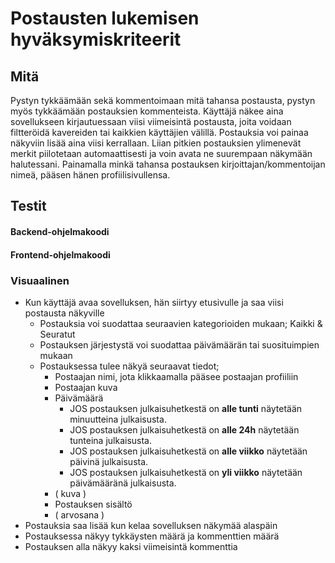 ﻿# Postausten lukemisen hyväksymiskriteerit

## Mitä
Pystyn tykkäämään sekä kommentoimaan mitä tahansa postausta, pystyn myös tykkäämään postauksien kommenteista. Käyttäjä näkee aina sovellukseen kirjautuessaan viisi viimeisintä postausta, joita voidaan filtteröidä kavereiden tai kaikkien käyttäjien välillä. Postauksia voi painaa näkyviin lisää aina viisi kerrallaan. Liian pitkien postauksien ylimenevät merkit piilotetaan automaattisesti ja voin avata ne suurempaan näkymään halutessani. Painamalla minkä tahansa postauksen kirjoittajan/kommentoijan nimeä, pääsen hänen profiilisivullensa.

## Testit

#### Backend-ohjelmakoodi

#### Frontend-ohjelmakoodi
  
### Visuaalinen
- Kun käyttäjä avaa sovelluksen, hän siirtyy etusivulle ja saa viisi postausta näkyville
  - Postauksia voi suodattaa seuraavien kategorioiden mukaan; Kaikki & Seuratut
  - Postauksen järjestystä voi suodattaa päivämäärän tai suosituimpien mukaan
  - Postauksessa tulee näkyä seuraavat tiedot;
    - Postaajan nimi, jota klikkaamalla pääsee postaajan profiiliin
    - Postaajan kuva
    - Päivämäärä
      - JOS postauksen julkaisuhetkestä on **alle tunti** näytetään minuutteina julkaisusta.
      -  JOS postauksen julkaisuhetkestä on **alle 24h** näytetään tunteina julkaisusta.
       - JOS postauksen julkaisuhetkestä on **alle viikko** näytetään päivinä julkaisusta.
      - JOS postauksen julkaisuhetkestä on **yli viikko** näytetään päivämääränä julkaisusta.
    - ( kuva )
    - Postauksen sisältö
    - ( arvosana )
- Postauksia saa lisää kun kelaa sovelluksen näkymää alaspäin
- Postauksessa näkyy tykkäysten määrä ja kommenttien määrä
- Postauksen alla näkyy kaksi viimeisintä kommenttia
